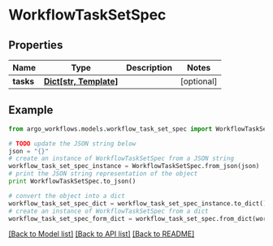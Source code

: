 # WorkflowTaskSetSpec


## Properties

Name | Type | Description | Notes
------------ | ------------- | ------------- | -------------
**tasks** | [**Dict[str, Template]**](Template.md) |  | [optional] 

## Example

```python
from argo_workflows.models.workflow_task_set_spec import WorkflowTaskSetSpec

# TODO update the JSON string below
json = "{}"
# create an instance of WorkflowTaskSetSpec from a JSON string
workflow_task_set_spec_instance = WorkflowTaskSetSpec.from_json(json)
# print the JSON string representation of the object
print WorkflowTaskSetSpec.to_json()

# convert the object into a dict
workflow_task_set_spec_dict = workflow_task_set_spec_instance.to_dict()
# create an instance of WorkflowTaskSetSpec from a dict
workflow_task_set_spec_form_dict = workflow_task_set_spec.from_dict(workflow_task_set_spec_dict)
```
[[Back to Model list]](../README.md#documentation-for-models) [[Back to API list]](../README.md#documentation-for-api-endpoints) [[Back to README]](../README.md)


